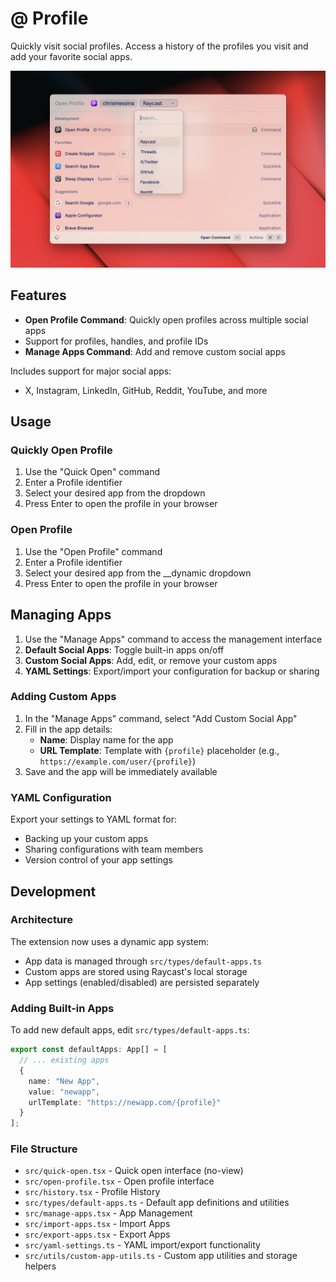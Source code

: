 # @ Profile

Quickly visit social profiles. Access a history of the profiles you visit and add your favorite social apps.

![@ Profile Extension](metadata/social-profile-1.png)

## Features

- **Open Profile Command**: Quickly open profiles across multiple social apps
- Support for profiles, handles, and profile IDs
- **Manage Apps Command**: Add and remove custom social apps

Includes support for major social apps:

- X, Instagram, LinkedIn, GitHub, Reddit, YouTube, and more

## Usage

### Quickly Open Profile

1. Use the "Quick Open" command
2. Enter a Profile identifier
3. Select your desired app from the dropdown
4. Press Enter to open the profile in your browser

### Open Profile

1. Use the "Open Profile" command
2. Enter a Profile identifier
3. Select your desired app from the __dynamic dropdown
4. Press Enter to open the profile in your browser

## Managing Apps

1. Use the "Manage Apps" command to access the management interface
2. **Default Social Apps**: Toggle built-in apps on/off
3. **Custom Social Apps**: Add, edit, or remove your custom apps
4. **YAML Settings**: Export/import your configuration for backup or sharing

### Adding Custom Apps

1. In the "Manage Apps" command, select "Add Custom Social App"
2. Fill in the app details:
   - **Name**: Display name for the app
   - **URL Template**: Template with `{profile}` placeholder (e.g., `https://example.com/user/{profile}`)
3. Save and the app will be immediately available

### YAML Configuration

Export your settings to YAML format for:

- Backing up your custom apps
- Sharing configurations with team members
- Version control of your app settings

## Development

### Architecture

The extension now uses a dynamic app system:

- App data is managed through `src/types/default-apps.ts`
- Custom apps are stored using Raycast's local storage
- App settings (enabled/disabled) are persisted separately

### Adding Built-in Apps

To add new default apps, edit `src/types/default-apps.ts`:

```typescript
export const defaultApps: App[] = [
  // ... existing apps
  {
    name: "New App",
    value: "newapp",
    urlTemplate: "https://newapp.com/{profile}"
  }
];
```

### File Structure

- `src/quick-open.tsx` - Quick open interface (no-view)
- `src/open-profile.tsx` - Open profile interface
- `src/history.tsx` - Profile History
- `src/types/default-apps.ts` - Default app definitions and utilities
- `src/manage-apps.tsx` - App Management
- `src/import-apps.tsx` - Import Apps
- `src/export-apps.tsx` - Export Apps
- `src/yaml-settings.ts` - YAML import/export functionality
- `src/utils/custom-app-utils.ts` - Custom app utilities and storage helpers
